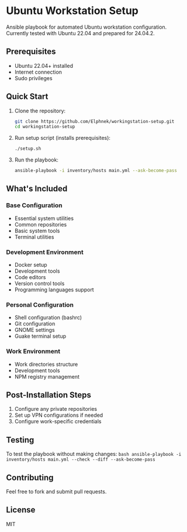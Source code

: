 # Ubuntu Workstation Setup

Ansible playbook for automated Ubuntu workstation configuration. Currently tested with Ubuntu 22.04 and prepared for 24.04.2.

## Prerequisites

- Ubuntu 22.04+ installed
- Internet connection
- Sudo privileges

## Quick Start

1. Clone the repository:
    ```bash
    git clone https://github.com/Elphnek/workingstation-setup.git
    cd workingstation-setup
    ```

2. Run setup script (installs prerequisites):
    ```bash
    ./setup.sh
    ```

3. Run the playbook:
    ```bash
    ansible-playbook -i inventory/hosts main.yml --ask-become-pass
    ```

## What's Included

### Base Configuration
- Essential system utilities
- Common repositories
- Basic system tools
- Terminal utilities

### Development Environment
- Docker setup
- Development tools
- Code editors
- Version control tools
- Programming languages support

### Personal Configuration
- Shell configuration (bashrc)
- Git configuration
- GNOME settings
- Guake terminal setup

### Work Environment
- Work directories structure
- Development tools
- NPM registry management

## Post-Installation Steps

1. Configure any private repositories
2. Set up VPN configurations if needed
3. Configure work-specific credentials

## Testing

To test the playbook without making changes:
    ```bash
    ansible-playbook -i inventory/hosts main.yml --check --diff --ask-become-pass
    ```

## Contributing

Feel free to fork and submit pull requests.

## License

MIT
